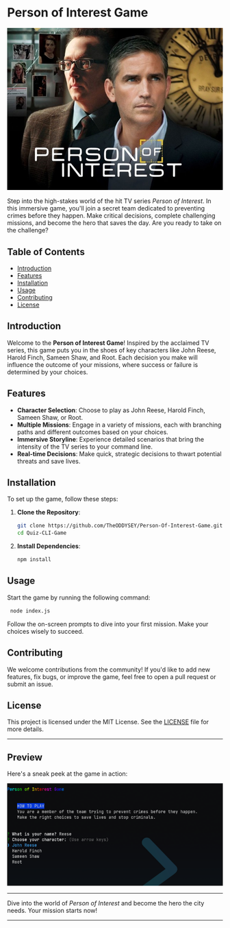 
# Person of Interest Game

![Person of Interest](./poi.jpg)

Step into the high-stakes world of the hit TV series *Person of Interest*. In this immersive game, you'll join a secret team dedicated to preventing crimes before they happen. Make critical decisions, complete challenging missions, and become the hero that saves the day. Are you ready to take on the challenge?

## Table of Contents
- [Introduction](#introduction)
- [Features](#features)
- [Installation](#installation)
- [Usage](#usage)
- [Contributing](#contributing)
- [License](#license)

## Introduction

Welcome to the **Person of Interest Game**! Inspired by the acclaimed TV series, this game puts you in the shoes of key characters like John Reese, Harold Finch, Sameen Shaw, and Root. Each decision you make will influence the outcome of your missions, where success or failure is determined by your choices.

## Features

- **Character Selection**: Choose to play as John Reese, Harold Finch, Sameen Shaw, or Root.
- **Multiple Missions**: Engage in a variety of missions, each with branching paths and different outcomes based on your choices.
- **Immersive Storyline**: Experience detailed scenarios that bring the intensity of the TV series to your command line.
- **Real-time Decisions**: Make quick, strategic decisions to thwart potential threats and save lives.

## Installation

To set up the game, follow these steps:

1. **Clone the Repository**:
   ```bash
   git clone https://github.com/TheODDYSEY/Person-Of-Interest-Game.git
   cd Quiz-CLI-Game
   ```

2. **Install Dependencies**:
   ```bash
   npm install
   ```

## Usage

Start the game by running the following command:

```bash
 node index.js
```

Follow the on-screen prompts to dive into your first mission. Make your choices wisely to succeed.

## Contributing

We welcome contributions from the community! If you'd like to add new features, fix bugs, or improve the game, feel free to open a pull request or submit an issue.

## License

This project is licensed under the MIT License. See the [LICENSE](LICENSE) file for more details.

---

## Preview

Here's a sneak peek at the game in action:

![Game Screenshot](./gameplay.png)

---

Dive into the world of *Person of Interest* and become the hero the city needs. Your mission starts now!

---
